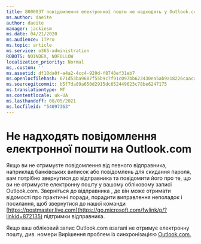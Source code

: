 ```yaml
---
title: 8000037 повідомлення електронної пошти не надходять у Outlook.com
ms.author: daeite
author: daeite
manager: jackiesm
ms.date: 04/21/2020
ms.audience: ITPro
ms.topic: article
ms.service: o365-administration
ROBOTS: NOINDEX, NOFOLLOW
localization_priority: Normal
ms,.custom: ''
ms.assetid: df10da0f-a4a2-4cc4-929d-f8740ef31eb7
ms.openlocfilehash: 671d53ba9687f55b9c7f91c097bb623430ea5ab9a18226caacabdc92f6b410d8
ms.sourcegitcommit: b5f7da89a650d2915dc652449623c78be6247175
ms.translationtype: MT
ms.contentlocale: uk-UA
ms.lasthandoff: 08/05/2021
ms.locfileid: "54097363"
---
```

# <a name="not-receiving-mail-in-outlookcom"></a>Не надходять повідомлення електронної пошти на Outlook.com

Якщо ви не отримуєте повідомлення від певного відправника, наприклад банківських виписок або повідомлень для скидання пароля, вам потрібно звернутися до відправника та повідомити його про те, що ви не отримуєте електронну пошту у вашому обліковому записі Outlook.com. Зверніться до відправника , де він може отримати відомості про практичні поради, порадити виправлення неполадок і посилання, щоб звернутися до нашої команди [https://postmaster.live.com](https://go.microsoft.com/fwlink/p/?linkid=872135) підтримки відправника.
  
Якщо ваш обліковий запис Outlook.com взагалі не отримує електронну пошту, див. номери Вирішення проблем із синхронізацією [Outlook.com.](https://go.microsoft.com/fwlink/p/?linkid=874363)
  


